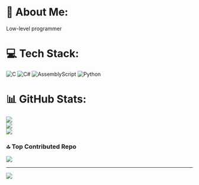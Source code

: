 # 💫 About Me:
Low-level programmer


# 💻 Tech Stack:
![C](https://img.shields.io/badge/c-%2300599C.svg?style=for-the-badge&logo=c&logoColor=white) ![C#](https://img.shields.io/badge/c%23-%23239120.svg?style=for-the-badge&logo=csharp&logoColor=white) ![AssemblyScript](https://img.shields.io/badge/assembly%20script-%23000000.svg?style=for-the-badge&logo=assemblyscript&logoColor=white) ![Python](https://img.shields.io/badge/python-3670A0?style=for-the-badge&logo=python&logoColor=ffdd54)
# 📊 GitHub Stats:
![](https://github-readme-stats.vercel.app/api?username=Michael78Bugaev&theme=dark&hide_border=false&include_all_commits=false&count_private=false)<br/>
![](https://github-readme-streak-stats.herokuapp.com/?user=Michael78Bugaev&theme=dark&hide_border=false)<br/>
![](https://github-readme-stats.vercel.app/api/top-langs/?username=Michael78Bugaev&theme=dark&hide_border=false&include_all_commits=false&count_private=false&layout=compact)

### 🔝 Top Contributed Repo
![](https://github-contributor-stats.vercel.app/api?username=Michael78Bugaev&limit=5&theme=dark&combine_all_yearly_contributions=true)

---
[![](https://visitcount.itsvg.in/api?id=Michael78Bugaev&icon=0&color=0)](https://visitcount.itsvg.in)

<!-- Proudly created with GPRM ( https://gprm.itsvg.in ) -->
